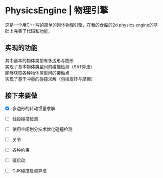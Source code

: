 # PhysicsEngine | 物理引擎

  这是一个用C++写的简单的刚体物理引擎，在我的仓库的2d physics engine的基础上完善了代码和功能。
  
## 实现的功能  
  其中基本的物体类型有多边形与圆形  
  实现了基本物体类型间的碰撞检测（SAT算法）  
  能够获取各种物体类型间的接触点  
  实现了基于冲量的碰撞求解（包括旋转与摩擦）  

## 接下来要做
  - [x] 多边形的转动惯量求解
  - [ ] 线段碰撞检测
  - [ ] 使用空间划分技术优化碰撞检测
  - [ ] 关节
  - [ ] 各种约束
  - [ ] 暖启动
  - [ ] GJK碰撞检测算法
        
